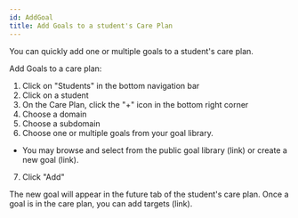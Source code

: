 ```yaml
---
id: AddGoal
title: Add Goals to a student's Care Plan
---
```

You can quickly add one or multiple goals to a student's care plan.

Add Goals to a care plan:

1. Click on "Students" in the bottom navigation bar
2. Click on a student
3. On the Care Plan, click the "+" icon in the bottom right corner
4. Choose a domain
5. Choose a subdomain
6. Choose one or multiple goals from your goal library.
  - You may browse and select from the public goal library (link) or create a new goal (link).
7. Click "Add"

The new goal will appear in the future tab of the student's care plan. Once a goal is in the care plan, you can add targets (link).